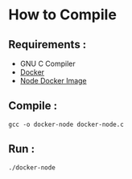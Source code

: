 # How to Compile

## Requirements :

- GNU C Compiler
- [Docker](https://www.docker.com/community-edition)
- [Node Docker Image](https://store.docker.com/images/node)

## Compile :

`gcc -o docker-node docker-node.c`


## Run :

`./docker-node`

